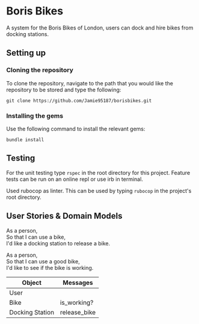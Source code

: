 # Boris Bikes

A system for the Boris Bikes of London, users can dock and hire bikes from docking stations.

## Setting up

### Cloning the repository

To clone the repository, navigate to the path that you would like the repository to be stored and type the following:

`git clone https://github.com/Jamie95187/borisbikes.git`

### Installing the gems

Use the following command to install the relevant gems:

`bundle install`

## Testing

For the unit testing type `rspec` in the root directory for this project. Feature tests can be run on an online repl or use irb in terminal.

Used rubocop as linter. This can be used by typing `rubocop` in the project's root directory.

## User Stories & Domain Models

As a person,<br>
So that I can use a bike,<br>
I'd like a docking station to release a bike.

As a person,<br>
So that I can use a good bike,<br>
I'd like to see if the bike is working.

| **Object** | **Messages** |
|--- | --- |
| User | |
| Bike | is_working? |
| Docking Station | release_bike |
